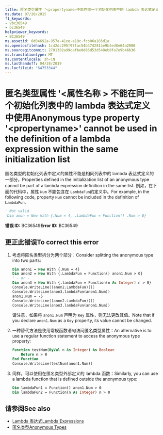```yaml
---
title: 匿名类型属性 '<propertyname>不能在同一个初始化列表中的 lambda 表达式定义中使用
ms.date: 07/20/2015
f1_keywords:
- vbc36549
- bc36549
helpviewer_keywords:
- BC36549
ms.assetid: 6d04692a-957a-41ce-a19c-fcb06a186d1a
ms.openlocfilehash: 1c42dc295f97fac54b474281be9b4ed8e64a2006
ms.sourcegitcommit: 2701302a99cafbe0d86d53d540eb0fa7e9b46b36
ms.translationtype: MT
ms.contentlocale: zh-CN
ms.lasthandoff: 04/28/2019
ms.locfileid: "64753344"
---
```

# <a name="anonymous-type-property-propertyname-cannot-be-used-in-the-definition-of-a-lambda-expression-within-the-same-initialization-list"></a><span data-ttu-id="cf575-102">匿名类型属性 '\<属性名称 > 不能在同一个初始化列表中的 lambda 表达式定义中使用</span><span class="sxs-lookup"><span data-stu-id="cf575-102">Anonymous type property '\<propertyname>' cannot be used in the definition of a lambda expression within the same initialization list</span></span>

<span data-ttu-id="cf575-103">匿名类型的初始化列表中定义的属性不能是相同列表中的 lambda 表达式定义的一部分。</span><span class="sxs-lookup"><span data-stu-id="cf575-103">Properties defined in the initialization list of an anonymous type cannot be part of a lambda expression definition in the same list.</span></span> <span data-ttu-id="cf575-104">例如，在下面的代码中，属性 `Num` 不能包含在 `LambdaFun`的定义中。</span><span class="sxs-lookup"><span data-stu-id="cf575-104">For example, in the following code, property `Num` cannot be included in the definition of `LambdaFun`.</span></span>

```vb
' Not valid.
'Dim anon = New With {.Num = 4, .LambdaFun = Function() .Num > 0}
```

<span data-ttu-id="cf575-105">**错误 ID:** BC36549</span><span class="sxs-lookup"><span data-stu-id="cf575-105">**Error ID:** BC36549</span></span>

## <a name="to-correct-this-error"></a><span data-ttu-id="cf575-106">更正此错误</span><span class="sxs-lookup"><span data-stu-id="cf575-106">To correct this error</span></span>

1. <span data-ttu-id="cf575-107">考虑将匿名类型拆分为两个部分：</span><span class="sxs-lookup"><span data-stu-id="cf575-107">Consider splitting the anonymous type into two parts:</span></span>

    ```vb
    Dim anon1 = New With {.Num = 4}
    Dim anon2 = New With {.LambdaFun = Function() anon1.Num > 0}
    ' - or -
    Dim anon3 = New With {.lambdaFun = Function(n As Integer) n > 0}
    Console.WriteLine((anon2.LambdaFun)())
    Console.WriteLine(anon3.lambdaFun(anon1.Num))
    anon1.Num = -5
    Console.WriteLine((anon2.LambdaFun)())
    Console.WriteLine(anon3.lambdaFun(anon1.Num))
    ```

    <span data-ttu-id="cf575-108">请注意，如果将 `anon1.Num` 声明为 `Key` 属性，则无法更改其值。</span><span class="sxs-lookup"><span data-stu-id="cf575-108">Note that if you declare `anon1.Num` as a `Key` property, its value cannot be changed.</span></span>

2. <span data-ttu-id="cf575-109">一种替代方法是使用常规函数语句访问匿名类型属性：</span><span class="sxs-lookup"><span data-stu-id="cf575-109">An alternative is to use a regular function statement to access the anonymous type property:</span></span>

    ```vb
    Function testNum(ByVal n As Integer) As Boolean
        Return n > 0
    End Function
    Console.WriteLine(testNum(anon1.Num))
    ```

3. <span data-ttu-id="cf575-110">同样，可以使用在匿名类型外部定义的 lambda 函数：</span><span class="sxs-lookup"><span data-stu-id="cf575-110">Similarly, you can use a lambda function that is defined outside the anonymous type:</span></span>

    ```vb
    Dim lambdaFun1 = Function() anon1.Num > 0
    Dim lambdaFun2 = Function(n As Integer) n > 0
    ```

## <a name="see-also"></a><span data-ttu-id="cf575-111">请参阅</span><span class="sxs-lookup"><span data-stu-id="cf575-111">See also</span></span>

- [<span data-ttu-id="cf575-112">Lambda 表达式</span><span class="sxs-lookup"><span data-stu-id="cf575-112">Lambda Expressions</span></span>](../../visual-basic/programming-guide/language-features/procedures/lambda-expressions.md)
- [<span data-ttu-id="cf575-113">匿名类型</span><span class="sxs-lookup"><span data-stu-id="cf575-113">Anonymous Types</span></span>](../../visual-basic/programming-guide/language-features/objects-and-classes/anonymous-types.md)
